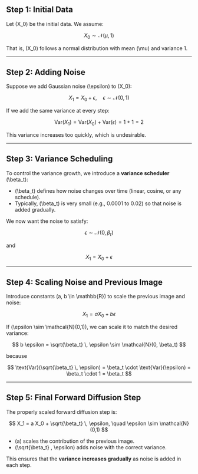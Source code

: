 ## Step 1: Initial Data

Let \(X_0\) be the initial data. We assume:

$$
X_0 \sim \mathcal{N}(\mu, 1)
$$

That is, \(X_0\) follows a normal distribution with mean \(\mu\) and variance 1.

---

## Step 2: Adding Noise

Suppose we add Gaussian noise \(\epsilon\) to \(X_0\):

$$
X_1 = X_0 + \epsilon, \quad \epsilon \sim \mathcal{N}(0,1)
$$

If we add the same variance at every step:

$$
\text{Var}(X_1) = \text{Var}(X_0) + \text{Var}(\epsilon) = 1 + 1 = 2
$$

This variance increases too quickly, which is undesirable.

---

## Step 3: Variance Scheduling

To control the variance growth, we introduce a **variance scheduler** \(\beta_t\):

- \(\beta_t\) defines how noise changes over time (linear, cosine, or any schedule).  
- Typically, \(\beta_t\) is very small (e.g., 0.0001 to 0.02) so that noise is added gradually.

We now want the noise to satisfy:

$$
\epsilon \sim \mathcal{N}(0, \beta_t)
$$

and

$$
X_1 = X_0 + \epsilon
$$

---

## Step 4: Scaling Noise and Previous Image

Introduce constants \(a, b \in \mathbb{R}\) to scale the previous image and noise:

$$
X_1 = a X_0 + b \epsilon
$$

If \(\epsilon \sim \mathcal{N}(0,1)\), we can scale it to match the desired variance:

$$
b \epsilon = \sqrt{\beta_t} \, \epsilon \sim \mathcal{N}(0, \beta_t)
$$

because

$$
\text{Var}(\sqrt{\beta_t} \, \epsilon) = \beta_t \cdot \text{Var}(\epsilon) = \beta_t \cdot 1 = \beta_t
$$

---

## Step 5: Final Forward Diffusion Step

The properly scaled forward diffusion step is:

$$
X_1 = a X_0 + \sqrt{\beta_t} \, \epsilon, \quad \epsilon \sim \mathcal{N}(0,1)
$$

- \(a\) scales the contribution of the previous image.  
- \(\sqrt{\beta_t} \, \epsilon\) adds noise with the correct variance.  

This ensures that the **variance increases gradually** as noise is added in each step.
